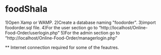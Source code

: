 # foodShala
1)Open Xamp or WAMP.
2)Create a database naming "foodorder".
3)import foodorder.sql file.
4)For the user section go to “http://localhost/Online-Food-Order/userlogin.php”
5)For the admin section go to “http://localhost/Online-Food-Order/managerlogin.php”
 
** Internet connection required for some of the feautres.
